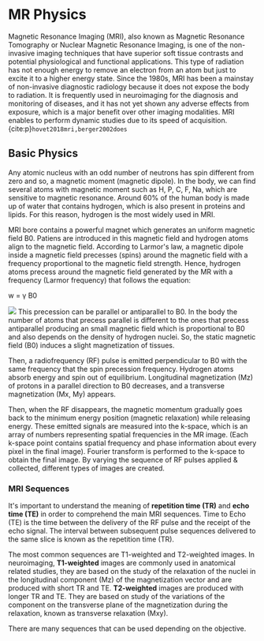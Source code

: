 ﻿# MR Physics

Magnetic Resonance Imaging (MRI),
also known as Magnetic Resonance Tomography or Nuclear Magnetic Resonance Imaging,
is one of the non-invasive imaging techniques that have superior soft tissue contrasts and potential physiological and functional applications.
This type of radiation has not enough energy to remove an electron from an atom but just to excite it to a higher energy state.
Since the 1980s, MRI has been a mainstay of non-invasive diagnostic radiology because it does not expose the body to radiation.
It is frequently used in neuroimaging for the diagnosis and monitoring of diseases,
and it has not yet shown any adverse effects from exposure,
which is a major benefit over other imaging modalities.
MRI enables to perform dynamic studies due to its speed of acquisition.{cite:p}`hovet2018mri,berger2002does`


## Basic Physics

Any atomic nucleus with an odd number of neutrons has spin different from zero and so,
a magnetic moment (magnetic dipole).
In the body, we can find several atoms with magnetic moment such as H, P, C, F, Na, which are sensitive to magnetic resonance.
Around 60% of the human body is made up of water that contains hydrogen,
which is also present in proteins and lipids.
For this reason, hydrogen is the most widely used in MRI.

MRI bore contains a powerful magnet which generates an uniform magnetic field B0.
Patiens are introduced in this magnetic field and hydrogen atoms align to the magnetic field.
According to Larmor's law, a magnetic dipole inside a magnetic field
precesses (spins) around the magnetic field with a frequency proportional to the magnetic field strength.
Hence, hydrogen atoms precess around the magnetic field generated by the MR with a frequency (Larmor frequency) that follows the equation:

w =  γ B0

![](https://www.frontiersin.org/files/Articles/427144/frym-07-00023-HTML-r2/image_m/figure-2.jpg)
This precession can be parallel or antiparallel to B0.
In the body the number of atoms that precess parallel is different to
the ones that precess antiparallel producing an small magnetic field which is proportional to B0 and also depends on the density
of hydrogen nuclei.
So, the static magnetic field (B0) induces a slight magnetization of tissues.

Then, a radiofrequency (RF) pulse is emitted perpendicular to B0 with the same frequency that the spin precession frequency.
Hydrogen atoms absorb energy and spin out of equilibrium.
Longitudinal magnetization (Mz) of protons in a parallel direction to B0 decreases,
and a transverse magnetization (Mx, My) appears.

Then, when the RF disappears,
the magnetic momentum gradually goes back to the minimum energy position (magnetic relaxation) while releasing energy.
These emitted signals are measured into the k-space,
which is an array of numbers representing spatial frequencies in the MR image.
(Each k-space point contains spatial frequency and phase information about every pixel in the final image).
Fourier transform is performed to the k-space to obtain the final image.
By varying the sequence of RF pulses applied & collected, different types of images are created.


### MRI Sequences

It's important to understand the meaning of **repetition time (TR)** and **echo time (TE)** in order to comprehend the main MRI sequences.
Time to Echo (TE) is the time between the delivery of the RF pulse and the receipt of the echo signal. The interval between subsequent pulse sequences delivered to the same slice is known as the repetition time (TR).

The most common sequences are T1-weighted and T2-weighted images.
In neuroimaging, **T1-weighted** images are commonly used in anatomical related studies,
they are based on the study of the relaxation of the nuclei in the longitudinal component (Mz) of the magnetization
vector and are produced with short TR and TE.
**T2-weighted** images are produced with longer TR and TE.
They are based on study of the variations of the component on the transverse plane of the magnetization during the relaxation,
known as transverse relaxation (Mxy).

There are many sequences that can be used depending on the objective.
